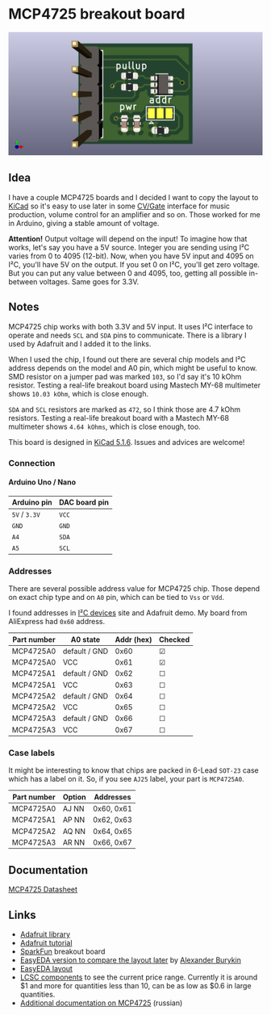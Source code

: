 # MCP4725 breakout board

![MCP4725 breakout board image](/MCP4725_breakout/img/MCP4725_breakout.png?raw=true)

## Idea

I have a couple MCP4725 boards and I decided I want to copy the layout to [KiCad](https://kicad-pcb.org/) so it's easy to use later in some [CV/Gate](https://en.wikipedia.org/wiki/CV/gate) interface for music production, volume control for an amplifier and so on. Those worked for me in Arduino, giving a stable amount of voltage.

**Attention!** Output voltage will depend on the input! To imagine how that works, let's say you have a 5V source. Integer you are sending using I²C varies from 0 to 4095 (12-bit). Now, when you have 5V input and 4095 on I²C, you'll have 5V on the output. If you set 0 on I²C, you'll get zero voltage. But you can put any value between 0 and 4095, too, getting all possible in-between voltages. Same goes for 3.3V.

## Notes

MCP4725 chip works with both 3.3V and 5V input. It uses I²C interface to operate and needs `SCL` and `SDA` pins to communicate.
There is a library I used by Adafruit and I added it to the links.

When I used the chip, I found out there are several chip models and I²C address depends on the model and A0 pin, which might be useful to know.
SMD resistor on a jumper pad was marked `103`, so I'd say it's 10 kOhm resistor. Testing a real-life breakout board using Mastech MY-68 multimeter shows `10.03 kOhm`, which is close enough.

`SDA` and `SCL` resistors are marked as `472`, so I think those are 4.7 kOhm resistors.
Testing a real-life breakout board with a Mastech MY-68 multimeter shows `4.64 kOhms`, which is close enough, too.

This board is designed in [KiCad 5.1.6](https://kicad-pcb.org/). Issues and advices are welcome!

### Connection

#### Arduino Uno / Nano

| Arduino pin    | DAC board pin |
| -------------- | ------------- |
| `5V` / `3.3V`  | `VCC`         |
| `GND`          | `GND`         |
| `A4`           | `SDA`         |
| `A5`           | `SCL`         |

### Addresses

There are several possible address value for MCP4725 chip.
Those depend on exact chip type and on `A0` pin, which can be tied to `Vss` or `Vdd`.

I found addresses in [I²C devices](https://i2cdevices.org/) site and Adafruit demo.
My board from AliExpress had `0x60` address.

| Part number | A0 state      | Addr (hex) | Checked |
| ----------- | ------------- | ---------- | ------- |
| MCP4725A0   | default / GND | 0x60       | &#9745; |
| MCP4725A0   | VCC           | 0x61       | &#9745; |
| MCP4725A1   | default / GND | 0x62       | &#9744; |
| MCP4725A1   | VCC           | 0x63       | &#9744; |
| MCP4725A2   | default / GND | 0x64       | &#9744; |
| MCP4725A2   | VCC           | 0x65       | &#9744; |
| MCP4725A3   | default / GND | 0x66       | &#9744; |
| MCP4725A3   | VCC           | 0x67       | &#9744; |

### Case labels

It might be interesting to know that chips are packed in 6-Lead `SOT-23` case which has a label on it.
So, if you see `AJ25` label, your part is `MCP4725A0`.

| Part number     | Option | Addresses  |
| --------------- | ------ | ---------- |
| MCP4725A0       | AJ NN  | 0x60, 0x61 |
| MCP4725A1       | AP NN  | 0x62, 0x63 |
| MCP4725A2       | AQ NN  | 0x64, 0x65 |
| MCP4725A3       | AR NN  | 0x66, 0x67 |

## Documentation

[MCP4725 Datasheet](http://ww1.microchip.com/downloads/en/DeviceDoc/22039d.pdf)

## Links

* [Adafruit library](https://github.com/adafruit/Adafruit_MCP4725)
* [Adafruit tutorial](https://learn.adafruit.com/mcp4725-12-bit-dac-tutorial?view=all)
* [SparkFun](https://www.sparkfun.com/products/12918) breakout board
* [EasyEDA version to compare the layout later](https://easyeda.com/alexander.burykin/I2C_DAC_Breakout_MCP4725_Open_hardware-91xPJ1jBu) by [Alexander Burykin](https://easyeda.com/alexander.burykin)
* [EasyEDA layout](https://easyeda.com/editor#id=e36a5e46d0c54cee9079e0bdedf030fe)
* [LCSC components](https://lcsc.com/search?q=MCP4725) to see the current price range. Currently it is around $1 and more for quantities less than 10, can be as low as $0.6 in large quantities.
* [Additional documentation on MCP4725](https://micro-pi.ru/mcp4725-%D1%86%D0%B8%D1%84%D1%80%D0%BE-%D0%B0%D0%BD%D0%B0%D0%BB%D0%BE%D0%B3%D0%BE%D0%B2%D1%8B%D0%B9-%D0%BF%D1%80%D0%B5%D0%BE%D0%B1%D1%80%D0%B0%D0%B7%D0%BE%D0%B2%D0%B0%D1%82%D0%B5%D0%BB%D1%8C/) (russian)
